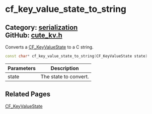 [](../header.md ':include')

# cf_key_value_state_to_string

Category: [serialization](/api_reference?id=serialization)  
GitHub: [cute_kv.h](https://github.com/RandyGaul/cute_framework/blob/master/include/cute_kv.h)  
---

Converts a [CF_KeyValueState](/serialization/cf_keyvaluestate.md) to a C string.

```cpp
const char* cf_key_value_state_to_string(CF_KeyValueState state)
```

Parameters | Description
--- | ---
state | The state to convert.

## Related Pages

[CF_KeyValueState](/serialization/cf_keyvaluestate.md)  
